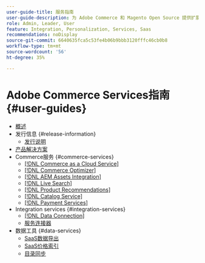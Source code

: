 ```yaml
---
user-guide-title: 服务指南
user-guide-description: 为 Adobe Commerce 和 Magento Open Source 提供扩展功能的托管服务的文档和资源。
role: Admin, Leader, User
feature: Integration, Personalization, Services, Saas
recommendations: noDisplay
source-git-commit: 6640635fca5c53fe4b06b9bbb3120fffc46cb0b8
workflow-type: tm+mt
source-wordcount: '56'
ht-degree: 35%

---
```


# Adobe Commerce Services指南 {#user-guides}

- [概述](home.md)
- 发行信息 {#release-information}
   - [发行说明](/help/landing/release-notes-all.md)
- [产品解决方案](product-solutions.md)
- Commerce服务 {#commerce-services}
   - [[!DNL Commerce as a Cloud Service]](https://experienceleague.adobe.com/zh-hans/docs/commerce/cloud-service/overview)
   - [[!DNL Commerce Optimizer]](https://experienceleague.adobe.com/zh-hans/docs/commerce/optimizer/overview)
   - [[!DNL AEM Assets Integration]](https://experienceleague.adobe.com/zh-hans/docs/commerce/aem-assets-integration/overview)
   - [[!DNL Live Search]](https://experienceleague.adobe.com/docs/commerce/live-search/overview.html?lang=zh-Hans)
   - [[!DNL Product Recommendations]](https://experienceleague.adobe.com/docs/commerce/product-recommendations/guide-overview.html?lang=zh-Hans)
   - [[!DNL Catalog Service]](https://experienceleague.adobe.com/docs/commerce/catalog-service/guide-overview.html?lang=zh-Hans)
   - [[!DNL Payment Services]](https://experienceleague.adobe.com/docs/commerce/payment-services/guide-overview.html?lang=zh-Hans)
- Integration services {#integration-services}
   - [[!DNL Data Connection]](https://experienceleague.adobe.com/docs/commerce/data-connection/overview.html?lang=zh-Hans)
   - [服务连接器](/help/landing/saas.md)
- 数据工具 {#data-services}
   - [SaaS数据导出](https://experienceleague.adobe.com/docs/commerce/saas-data-export/overview.html?lang=zh-Hans)
   - [SaaS价格索引](https://experienceleague.adobe.com/docs/commerce/price-indexer/price-indexing.html?lang=zh-Hans)
   - [目录同步](/help/landing/catalog-sync.md)
